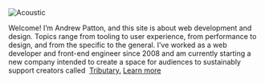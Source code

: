 <img class="home__image" src="{{ site.base_url }}/media/reel-to-reel.svg" alt="Acoustic">

Welcome! I’m Andrew Patton, and this site is about web dev&shy;elop&shy;ment and design. Topics range from tooling to user experience, from per&shy;formance to design, and from the specific to the general. I’ve worked as a web developer and front-end engineer since 2008 and am currently starting a new company intended to create a space for audiences to sustainably support creators called&nbsp; <a href="https://www.tributary.stream/">Tributary.</a>
<a href="{{ site.base_url }}/about" class="link--more">Learn more</a>
